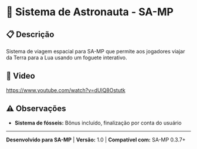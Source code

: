 # 🚀 Sistema de Astronauta - SA-MP

## 📋 Descrição

Sistema de viagem espacial para SA-MP que permite aos jogadores viajar da Terra para a Lua usando um foguete interativo.

## 🚀 Video
https://www.youtube.com/watch?v=dUlQ8Ostutk

## ⚠️ Observações

- **Sistema de fósseis:** Bônus incluído, finalização por conta do usuário

---

**Desenvolvido para SA-MP** | **Versão:** 1.0 | **Compatível com:** SA-MP 0.3.7+
